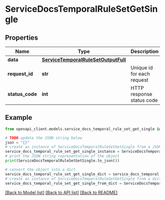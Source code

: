 # ServiceDocsTemporalRuleSetGetSingle


## Properties

Name | Type | Description | Notes
------------ | ------------- | ------------- | -------------
**data** | [**ServiceTemporalRuleSetOutputFull**](ServiceTemporalRuleSetOutputFull.md) |  | [optional] 
**request_id** | **str** | Unique id for each request | [optional] 
**status_code** | **int** | HTTP response status code | [optional] 

## Example

```python
from openapi_client.models.service_docs_temporal_rule_set_get_single import ServiceDocsTemporalRuleSetGetSingle

# TODO update the JSON string below
json = "{}"
# create an instance of ServiceDocsTemporalRuleSetGetSingle from a JSON string
service_docs_temporal_rule_set_get_single_instance = ServiceDocsTemporalRuleSetGetSingle.from_json(json)
# print the JSON string representation of the object
print(ServiceDocsTemporalRuleSetGetSingle.to_json())

# convert the object into a dict
service_docs_temporal_rule_set_get_single_dict = service_docs_temporal_rule_set_get_single_instance.to_dict()
# create an instance of ServiceDocsTemporalRuleSetGetSingle from a dict
service_docs_temporal_rule_set_get_single_from_dict = ServiceDocsTemporalRuleSetGetSingle.from_dict(service_docs_temporal_rule_set_get_single_dict)
```
[[Back to Model list]](../README.md#documentation-for-models) [[Back to API list]](../README.md#documentation-for-api-endpoints) [[Back to README]](../README.md)


